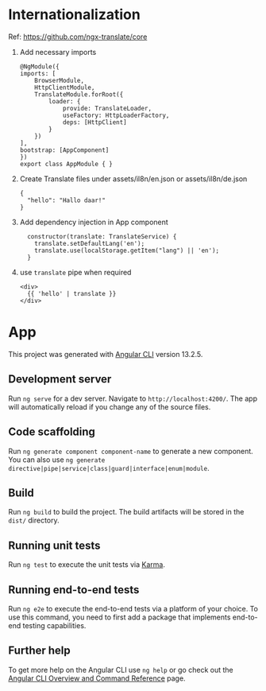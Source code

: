# Internationalization
 Ref: https://github.com/ngx-translate/core
 
 1. Add necessary imports
    ```
    @NgModule({
    imports: [
        BrowserModule,
        HttpClientModule,
        TranslateModule.forRoot({
            loader: {
                provide: TranslateLoader,
                useFactory: HttpLoaderFactory,
                deps: [HttpClient]
            }
        })
    ],
    bootstrap: [AppComponent]
    })
    export class AppModule { }
    ```
 2. Create Translate files under assets/il8n/en.json or assets/il8n/de.json
    ```
    {
      "hello": "Hallo daar!"
    }
    ```
 3. Add dependency injection in App component
    ```
      constructor(translate: TranslateService) {
        translate.setDefaultLang('en');
        translate.use(localStorage.getItem("lang") || 'en');
      }
    ```
 4. use `translate` pipe when required
    ```
    <div>
      {{ 'hello' | translate }}
    </div>
    ```
# App

This project was generated with [Angular CLI](https://github.com/angular/angular-cli) version 13.2.5.

## Development server

Run `ng serve` for a dev server. Navigate to `http://localhost:4200/`. The app will automatically reload if you change any of the source files.

## Code scaffolding

Run `ng generate component component-name` to generate a new component. You can also use `ng generate directive|pipe|service|class|guard|interface|enum|module`.

## Build

Run `ng build` to build the project. The build artifacts will be stored in the `dist/` directory.

## Running unit tests

Run `ng test` to execute the unit tests via [Karma](https://karma-runner.github.io).

## Running end-to-end tests

Run `ng e2e` to execute the end-to-end tests via a platform of your choice. To use this command, you need to first add a package that implements end-to-end testing capabilities.

## Further help

To get more help on the Angular CLI use `ng help` or go check out the [Angular CLI Overview and Command Reference](https://angular.io/cli) page.
